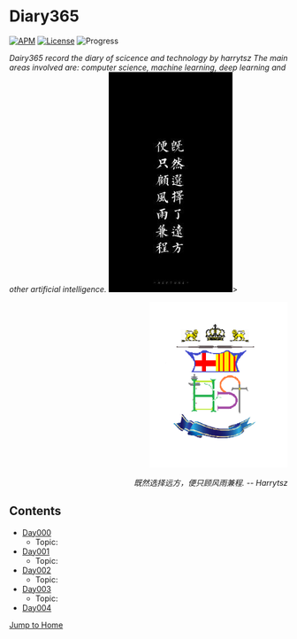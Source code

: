 # Diary365

[![APM](https://img.shields.io/apm/l/vim-mode.svg?style=plastic)](https://www.apache.org/licenses/LICENSE-2.0)
[![License](https://img.shields.io/badge/harrytsz-Diary365-<brightgreen>.svg)](https://blog.csdn.net/Harrytsz)
![Progress](http://progressed.io/bar/10)

<p align="left">
	<em>Dairy365 record the diary of scicence and technology by harrytsz</em>
	<em>The main areas involved are: computer science, machine learning, deep learning and other artificial intelligence.</em>
	<img src="./Images/timg.jpg">>
</p>
<p align="right">
	<img src="./Images/LOGO.jpg" alt="LOGO" width="250" height="300">
	<p align="right">
		<em>既然选择远方，便只顾风雨兼程.</em>
		<em>-- Harrytsz</em>
	</p>
</p>


## Contents
* [Day000](./Diarys/Day000/README.md)
	* Topic:
* [Day001](./Diarys/Day000/README.md)
	* Topic:
* [Day002](./Diarys/Day000/README.md)
	* Topic:
* [Day003](./Diarys/Day000/README.md)
	* Topic:
* [Day004](./Diarys/Day000/README.md)


[Jump to Home](./Diarys/Day000/README.md)

